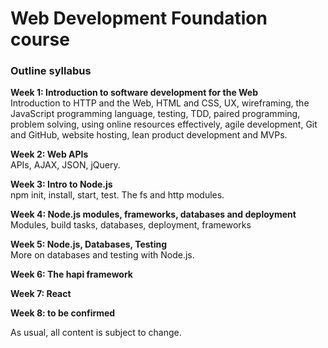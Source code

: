 # Web Development Foundation course

### Outline syllabus

**Week 1: Introduction to software development for the Web**    
Introduction to HTTP and the Web,  HTML and CSS, UX, wireframing, the JavaScript programming language, testing, TDD, paired programming, problem solving, using online resources effectively, agile development, Git and GitHub, website hosting, lean product development and MVPs.

**Week 2: Web APIs**    
APIs, AJAX, JSON, jQuery. 

**Week 3: Intro to Node.js**    
npm init, install, start, test. The fs and http modules.

**Week 4: Node.js modules, frameworks, databases and deployment**    
Modules, build tasks, databases, deployment, frameworks 

**Week 5: Node.js, Databases, Testing**    
More on databases and testing with Node.js.

**Week 6: The hapi framework**    

**Week 7: React**    

**Week 8: to be confirmed**    

As usual, all content is subject to change. 
